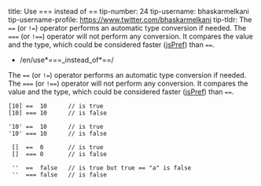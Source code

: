 title: Use === instead of == tip-number: 24 tip-username: bhaskarmelkani tip-username-profile: https://www.twitter.com/bhaskarmelkani tip-tldr: The `==` (or `!=`) operator performs an automatic type conversion if needed. The `===` (or `!==`) operator will not perform any conversion. It compares the value and the type, which could be considered faster ([jsPref](http://jsperf.com/strictcompare)) than `==`.

-   /en/use*===\_instead\_of*==/

The `==` (or `!=`) operator performs an automatic type conversion if needed. The `===` (or `!==`) operator will not perform any conversion. It compares the value and the type, which could be considered faster ([jsPref](http://jsperf.com/strictcompare)) than `==`.

    [10] ==  10      // is true
    [10] === 10      // is false

    '10' ==  10      // is true
    '10' === 10      // is false

     []  ==  0       // is true
     []  === 0       // is false

     ''  ==  false   // is true but true == "a" is false
     ''  === false   // is false
